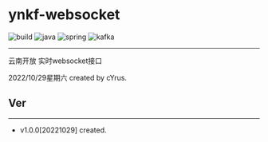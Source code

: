 # ynkf-websocket

![build](https://img.shields.io/badge/build-passing-brightgreen)
![java](https://img.shields.io/badge/java-1.8-brightgreen)
![spring](https://img.shields.io/badge/spring--boot-2.7.4-blue)
![kafka](https://img.shields.io/badge/kafka-2.0%2B-ff69b4)
***
云南开放 实时websocket接口

2022/10/29星期六 created by cYrus.

## Ver

***

* v1.0.0[20221029] created.

